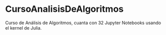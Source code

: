 # CursoAnalisisDeAlgoritmos
Curso de Análisis de Algoritmos, cuanta con 32 Jupyter Notebooks usando el kernel de Julia.
